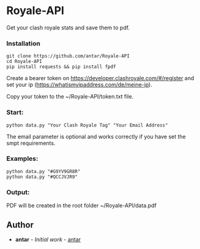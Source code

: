 # Royale-API
Get your clash royale stats and save them to pdf.

### Installation

```console
git clone https://github.com/antar/Royale-API
cd Royale-API
pip install requests && pip install fpdf
```
Create a bearer token on https://developer.clashroyale.com/#/register and set your ip (https://whatismyipaddress.com/de/meine-ip).

Copy your token to the ~/Royale-API/token.txt file.

### Start: 
```console
python data.py "Your Clash Royale Tag" "Your Email Address"
```
The email parameter is optional and works correctly if you have set the smpt requirements.

### Examples:
```console
python data.py "#G9YV9GR8R"
python data.py "#QCCJVJR9"
```

### Output:
PDF will be created in the root folder ~/Royale-API/data.pdf

## Author

* **antar** - *Initial work* - [antar](https://github.com/antar)
